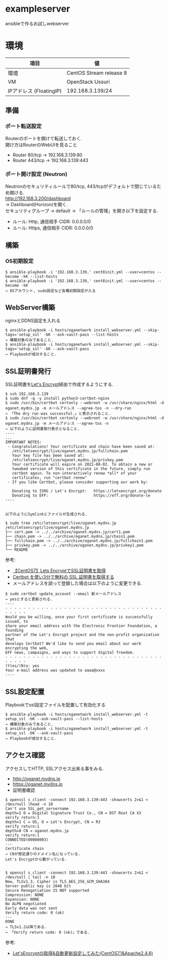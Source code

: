 # exampleserver
ansibleで作るお試しwebserver

# 環境
|項目|値|
|---|---|
|環境|CentOS Stream release 8|
|VM|OpenStack Ussuri|
|IPアドレス (FloatingIP)|192.168.3.139/24|

## 準備
### ポート転送設定
Routerのポートを開けて転送しておく.  
開け方はRouterのWebUIを見ること
* Router 80/tcp → 192.168.3.139:80
* Router 443/tcp → 192.168.3.139:443
### ポート開け設定 (Neutron)
Neutronのセキュリティルールで80/tcp, 443/tcpがデフォルトで閉じているため開ける.  
http://192.168.3.200/dashboard  
→ Dashboard(Horizon)を開く.  
セキュリティグループ → default → 「ルールの管理」を開き以下を設定する.  
* ルール: Http, 通信相手 CIDR: 0.0.0.0/0
* ルール: Https, 通信相手 CIDR: 0.0.0.0/0

## 構築
### OS初期設定
```
$ ansible-playbook -i '192.168.3.139,' cent8init.yml --user=centos --become -kK --list-hosts
$ ansible-playbook -i '192.168.3.139,' cent8init.yml --user=centos --become -kK
→ OSアカウント, sudo設定など各種初期設定が入る
```

## WebServer構築
nginxとDDNS設定を入れる
```
$ ansible-playbook -i hosts/oganetwork install_webserver.yml --skip-tags='setup_ssl' -bK --ask-vault-pass --list-hosts
→ 構築対象のみであること.
$ ansible-playbook -i hosts/oganetwork install_webserver.yml --skip-tags='setup_ssl' -bK --ask-vault-pass
→ Playbookが成功すること.
```

## SSL証明書発行
SSL証明書を[Let's Encrypt](https://letsencrypt.org/)経由で作成するようにする.
```
$ ssh 192.168.3.139
$ sudo dnf -q -y install python3-certbot-nginx
$ sudo /usr/bin/certbot certonly --webroot -w /usr/share/nginx/html -d oganet.mydns.jp -m メールアドレス --agree-tos -n --dry-run
→ 「The dry run was successful.」と表示されること.
$ sudo /usr/bin/certbot certonly --webroot -w /usr/share/nginx/html -d oganet.mydns.jp -m メールアドレス --agree-tos -n
→ 以下のように証明書発行表示となること.
----
...
IMPORTANT NOTES:
 - Congratulations! Your certificate and chain have been saved at:
   /etc/letsencrypt/live/oganet.mydns.jp/fullchain.pem
   Your key file has been saved at:
   /etc/letsencrypt/live/oganet.mydns.jp/privkey.pem
   Your certificate will expire on 2021-08-02. To obtain a new or
   tweaked version of this certificate in the future, simply run
   certbot again. To non-interactively renew *all* of your
   certificates, run "certbot renew"
 - If you like Certbot, please consider supporting our work by:

   Donating to ISRG / Let's Encrypt:   https://letsencrypt.org/donate
   Donating to EFF:                    https://eff.org/donate-le
----


以下のようにSymlinkとファイルが生成される.

$ sudo tree /etc/letsencrypt/live/oganet.mydns.jp
/etc/letsencrypt/live/oganet.mydns.jp
├── cert.pem -> ../../archive/oganet.mydns.jp/cert1.pem
├── chain.pem -> ../../archive/oganet.mydns.jp/chain1.pem
├── fullchain.pem -> ../../archive/oganet.mydns.jp/fullchain1.pem
├── privkey.pem -> ../../archive/oganet.mydns.jp/privkey1.pem
└── README
```
参考:    
* [【CentOS7】Lets EncryptでSSL証明書を取得 ](https://www.server-memo.net/tips/lets-encrypt.html)
* [Certbot を使い3分で無料の SSL 証明書を取得する](https://dev.classmethod.jp/articles/how-to-use-certbot-with-nginx/)
* メールアドレスを誤って登録した場合は以下のように変更できる.
```
$ sudo certbot update_account --email 新メールアドレス
→ yesとすると更新される.
----
- - - - - - - - - - - - - - - - - - - - - - - - - - - - - - - - - - - - - - - -
Would you be willing, once your first certificate is successfully issued, to
share your email address with the Electronic Frontier Foundation, a founding
partner of the Let's Encrypt project and the non-profit organization that
develops Certbot? We'd like to send you email about our work encrypting the web,
EFF news, campaigns, and ways to support digital freedom.
- - - - - - - - - - - - - - - - - - - - - - - - - - - - - - - - - - - - - - - -
(Y)es/(N)o: yes
Your e-mail address was updated to aaaa@xxxx
----
```
## SSL設定配置
Playbookでssl設定ファイルを配置して有効化する
```
$ ansible-playbook -i hosts/oganetwork install_webserver.yml -t setup_ssl -bK --ask-vault-pass --list-hosts
→ 構築対象のみであること.
$ ansible-playbook -i hosts/oganetwork install_webserver.yml -t setup_ssl -bK --ask-vault-pass
→ Playbookが成功すること.
```
## アクセス確認
アクセスしてHTTP, SSLアクセス出来る事をみる.
* http://oganet.mydns.jp
* https://oganet.mydns.jp
* 証明書確認
```
$ openssl s_client -connect 192.168.3.139:443 -showcerts 2>&1 < /dev/null |head -n 10
Can't use SSL_get_servername
depth=2 O = Digital Signature Trust Co., CN = DST Root CA X3
verify return:1
depth=1 C = US, O = Let's Encrypt, CN = R3
verify return:1
depth=0 CN = oganet.mydns.jp
verify return:1
CONNECTED(00000003)
---
Certificate chain
→ CNが想定通りのドメイン名になっている.
Let's Encryptから繋がっている.


$ openssl s_client -connect 192.168.3.139:443 -showcerts 2>&1 < /dev/null | tail -n 10
New, TLSv1.3, Cipher is TLS_AES_256_GCM_SHA384
Server public key is 2048 bit
Secure Renegotiation IS NOT supported
Compression: NONE
Expansion: NONE
No ALPN negotiated
Early data was not sent
Verify return code: 0 (ok)
---
DONE
→ TLSv1.2以降である.
→ 「Verify return code: 0 (ok)」である.
```
参考:  
* [Let'sEncryptの取得&自動更新設定してみた(CentOS7.1&Apache2.4.6)](https://qiita.com/tmatsumot/items/aca49d99558d2646ef36)
